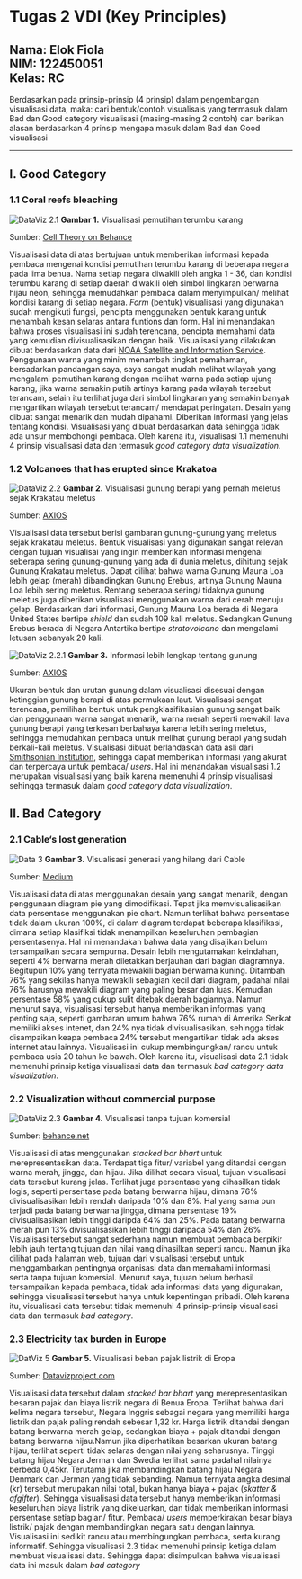 # Tugas 2 VDI (Key Principles)

**Nama**: Elok Fiola  
**NIM**: 122450051  
**Kelas**: RC
-----
Berdasarkan pada prinsip-prinsip (4 prinsip) dalam pengembangan visualisasi data, maka: cari bentuk/contoh visualisais yang termasuk dalam Bad dan Good category visualisasi (masing-masing 2 contoh) dan berikan alasan berdasarkan 4 prinsip mengapa masuk dalam Bad dan Good visualisasi

-------
## I. Good Category

### 1.1 Coral reefs bleaching
![DataViz 2.1](https://raw.githubusercontent.com/elokfiola/VDI-Assignments-2024/f78c7d88e985bc79faa5a09438376168327d1cb6/DatViz%202.1.jpg)
**Gambar 1.** Visualisasi pemutihan terumbu karang

Sumber: [Cell Theory on Behance](https://www.behance.net/gallery/85089491/Cell-Theory?tracking_source=for_you_feed_featured_category)

Visualisasi data di atas bertujuan untuk memberikan informasi kepada pembaca mengenai kondisi pemutihan terumbu karang di beberapa negara pada lima benua. Nama setiap negara diwakili oleh angka 1 - 36, dan kondisi terumbu karang di setiap daerah diwakili oleh simbol lingkaran berwarna hijau neon, sehingga memudahkan pembaca dalam menyimpulkan/ melihat kondisi karang di setiap negara. _Form_ (bentuk) visualisasi yang digunakan sudah mengikuti fungsi, pencipta menggunakan bentuk karang untuk menambah kesan selaras antara funtions dan form. Hal ini menandakan bahwa proses visualisasi ini sudah terencana, pencipta memahami data yang kemudian divisualisasikan dengan baik. Visualisasi yang dilakukan dibuat berdasarkan data dari [NOAA Satellite and Information Service](https://coralreefwatch.noaa.gov/index.php). Penggunaan warna yang minim menambah tingkat pemahaman, bersadarkan pandangan saya, saya sangat mudah melihat wilayah yang mengalami pemutihan karang dengan melihat warna pada setiap ujung karang, jika warna semakin putih artinya karang pada wilayah tersebut terancam, selain itu terlihat juga dari simbol lingkaran yang semakin banyak mengartikan wilayah tersebut terancam/ mendapat peringatan. Desain yang dibuat sangat menarik dan mudah dipahami. Diberikan informasi yang jelas tentang kondisi. Visualisasi yang dibuat berdasarkan data sehingga tidak ada unsur membohongi pembaca. Oleh karena itu, visualisasi 1.1 memenuhi 4 prinsip visualisasi data dan termasuk _good category data visualization_.

### 1.2 Volcanoes that has erupted since Krakatoa
![DataViz 2.2](https://raw.githubusercontent.com/elokfiola/VDI-Assignments-2024/ba6e42bfc2b259262fc94828cef47d9a8117c831/DatViz%202.2.png) 
**Gambar 2.** Visualisasi gunung berapi yang pernah meletus sejak Krakatau meletus

Sumber: [AXIOS](https://www.axios.com/2018/05/31/chart-every-volcano-that-erupted-since-krakatoa)
 
 Visualisasi data tersebut berisi gambaran gunung-gunung yang meletus sejak krakatau meletus. Bentuk visualisasi yang digunakan sangat relevan dengan tujuan visualisai yang ingin memberikan informasi mengenai seberapa sering gunung-gunung yang ada di dunia meletus, dihitung sejak Gunung Krakatau meletus. Dapat dilihat bahwa warna Gunung Mauna Loa lebih gelap (merah) dibandingkan Gunung Erebus, artinya Gunung Mauna Loa lebih sering meletus. Rentang seberapa sering/ tidaknya gunung meletus juga diberikan visualisasi menggunakan warna dari cerah menuju gelap. Berdasarkan dari informasi, Gunung Mauna Loa berada di Negara United States bertipe _shield_ dan sudah 109 kali meletus. Sedangkan Gunung Erebus berada di Negara Antartika bertipe _stratovolcano_ dan mengalami letusan sebanyak 20 kali. 
 
 ![DataViz 2.2.1](https://raw.githubusercontent.com/elokfiola/VDI-Assignments-2024/bf6a8214d408225235db4b3c244d6a0b14b1d7aa/DatViz%202.2.1.png)
 **Gambar 3.** Informasi lebih lengkap tentang gunung 
 
 Sumber: [AXIOS](https://www.axios.com/2018/05/31/chart-every-volcano-that-erupted-since-krakatoa)
 
 Ukuran bentuk dan urutan gunung dalam visualisasi disesuai dengan ketinggian gunung berapi di atas permukaan laut. Visualisasi sangat terencana, pemilihan bentuk untuk pengklasifikasian gunung sangat baik dan penggunaan warna sangat menarik, warna merah seperti mewakili lava gunung berapi yang terkesan berbahaya karena lebih sering meletus, sehingga memudahkan pembaca untuk melihat gunung berapi yang sudah berkali-kali meletus. Visualisasi dibuat berlandaskan data asli dari [Smithsonian Institution](https://volcano.si.edu/gvp_votw.cfm#), sehingga dapat memberikan informasi yang akurat dan terpercaya untuk pembaca/ _users_. Hal ini menandakan visualisasi 1.2 merupakan visualisasi yang baik karena memenuhi 4 prinsip visualisasi sehingga termasuk dalam _good category data visualization_.
 
 ## II. Bad Category
 
 ### 2.1 Cable‘s lost generation
![Data 3](https://raw.githubusercontent.com/elokfiola/VDI-Assignments-2024/e31efb63f0812bca6a807b1e707833849a54805e/DatViz%202.3.png)
**Gambar 3.** Visualisasi generasi yang hilang dari Cable

Sumber: [Medium](https://medium.com/method-perspectives/cable-s-lost-generation-95da684dfc28)

Visualisasi data di atas menggunakan desain yang sangat menarik, dengan penggunaan diagram pie yang dimodifikasi. Tepat jika memvisualisasikan data persentase menggunakan pie chart. Namun terlihat bahwa persentase tidak dalam ukuran 100%, di dalam diagram terdapat beberapa klasifikasi, dimana setiap klasifiksi tidak menampilkan keseluruhan pembagian persentasenya. Hal ini menandakan bahwa data yang disajikan belum tersampaikan secara sempurna. Desain lebih mengutamakan keindahan, seperti 4% berwarna merah diletakkan berjauhan dari bagian diagramnya. Begitupun 10% yang ternyata mewakili bagian berwarna kuning. Ditambah 76% yang sekilas hanya mewakili sebagian kecil dari diagram, padahal nilai 76% harusnya mewakili diagram yang paling besar dan luas. Kemudian persentase 58% yang cukup sulit ditebak daerah bagiannya. Namun menurut saya, visualisasi tersebut hanya memberikan informasi yang penting saja, seperti gambaran umum bahwa 76% rumah di Amerika Serikat memiliki akses intenet, dan 24% nya tidak divisualisasikan, sehingga tidak disampaikan keapa pembaca 24% tersebut mengartikan tidak ada akses internet atau lainnya. Visualisasi ini cukup membingungkan/ rancu untuk pembaca usia 20 tahun ke bawah. Oleh karena itu, visualisasi data 2.1 tidak memenuhi prinsip ketiga visualisasi data dan termasuk _bad category data visualization_.

### 2.2 Visualization without commercial purpose
![DataViz 2.3](https://raw.githubusercontent.com/elokfiola/VDI-Assignments-2024/bf6a8214d408225235db4b3c244d6a0b14b1d7aa/DatViz%202.5.png)
**Gambar 4.** Visualisasi tanpa tujuan komersial

Sumber: [behance.net](https://www.behance.net/gallery/185742751/data-visualization?moduleId=1049998291&action=moodboard)

Visualisasi di atas menggunakan _stacked bar bhart_ untuk merepresentasikan data. Terdapat tiga fitur/ variabel yang ditandai dengan warna merah, jingga, dan hijau. Jika dilihat secara visual, tujuan visualisasi data tersebut kurang jelas. Terlihat juga persentase yang dihasilkan tidak logis, seperti persentase pada batang berwarna hijau, dimana 76% divisualisasikan lebih rendah daripada 10% dan 8%. Hal yang sama pun terjadi pada batang berwarna jingga, dimana persentase 19% divisualisasikan lebih tinggi daripda 64% dan 25%. Pada batang berwarna merah pun 13% divisualisasikan lebih tinggi daripada 54% dan 26%. Visualisasi tersebut sangat sederhana namun membuat pembaca berpikir lebih jauh tentang tujuan dan nilai yang dihasilkan seperti rancu. Namun jika dilihat pada halaman web, tujuan dari visualisasi tersebut untuk menggambarkan pentingnya organisasi data dan memahami informasi, serta tanpa tujuan komersial. Menurut saya, tujuan belum berhasil tersampaikan kepada pembaca, tidak ada informasi data yang digunakan, sehingga visualisasi tersebut hanya untuk kepentingan pribadi. Oleh karena itu, visualisasi data tersebut tidak memenuhi 4 prinsip-prinsip visualisasi data dan termasuk _bad category_.

### 2.3 Electricity tax burden in Europe
![DatViz 5](https://raw.githubusercontent.com/elokfiola/VDI-Assignments-2024/8d8864b53ed370be27e7ed6d806b7b62ee15b213/DatViz%202.4.png)
**Gambar 5.** Visualisasi beban pajak listrik di Eropa

Sumber: [Datavizproject.com](https://datavizproject.com/data-type/stacked-bar-chart/)

Visualisasi data tersebut dalam _stacked bar bhart_ yang merepresentasikan besaran pajak dan biaya listrik negara di Benua Eropa. Terlihat bahwa dari kelima negara tersebut, Negara Inggris sebagai negara yang memiliki harga listrik dan pajak paling rendah sebesar 1,32 kr. Harga listrik ditandai dengan batang berwarna merah gelap, sedangkan biaya + pajak ditandai dengan batang berwarna hijau.Namun jika diperhatikan besarkan ukuran batang hijau, terlihat seperti tidak selaras dengan nilai yang seharusnya. Tinggi batang hijau Negara Jerman dan Swedia terlihat sama padahal nilainya berbeda 0,45kr. Terutama jika membandingkan batang hijau Negara Denmark dan Jerman yang tidak sebanding. Namun ternyata angka desimal (kr) tersebut merupakan nilai total, bukan hanya biaya + pajak (_skatter & afgifter_). Sehingga visualisasi data tersebut hanya memberikan informasi keseluruhan biaya listrik yang dikeluarkan, dan tidak memberikan informasi persentase setiap bagian/ fitur. Pembaca/ _users_ memperkirakan besar biaya listrik/ pajak dengan membandingkan negara satu dengan lainnya. Visualisasi ini sedikit rancu atau membingungkan pembaca, serta kurang informatif. Sehingga visualisasi 2.3 tidak memenuhi prinsip ketiga dalam membuat visualisasi data. Sehingga dapat disimpulkan bahwa visualisasi data ini masuk dalam _bad category_


 
 